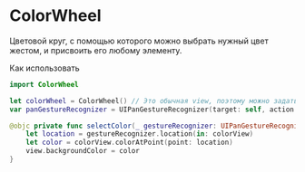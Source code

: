 # ColorWheel

Цветовой круг, с помощью которого можно выбрать нужный цвет жестом, и присвоить его любому элементу.

Как использовать
```Swift
import ColorWheel

let colorWheel = ColorWheel() // Это обычная view, поэтому можно задать размеры любым способом
var panGestureRecognizer = UIPanGestureRecognizer(target: self, action: #selector(selectColor)

@objc private func selectColor(_ gestureRecognizer: UIPanGestureRecognizer) {
    let location = gestureRecognizer.location(in: colorView)
    let color = colorView.colorAtPoint(point: location)
    view.backgroundColor = color
}
```
